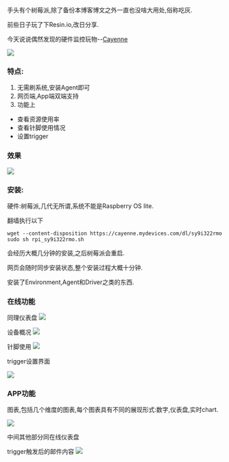 手头有个树莓派,除了备份本博客博文之外一直也没啥大用处,俗称吃灰.

前些日子玩了下Resin.io,改日分享.

今天说说偶然发现的硬件监控玩物--[Cayenne](https://www.cayenne-mydevices.com)

![](https://o4dyfn0ef.qnssl.com/image/Screen%20Shot%202016-03-03%20at%2002.21.04.png?imageView2/2/h/600)

### 特点: 

1. 无需刷系统,安装Agent即可
2. 网页端,App端双端支持
3. 功能上 
  * 查看资源使用率 
  * 查看针脚使用情况 
  * 设置trigger 


### 效果

![](https://o4dyfn0ef.qnssl.com/image/Screen%20Shot%202016-03-03%20at%2002.05.13.png?imageView2/2/h/600)

### 安装:

硬件:树莓派,几代无所谓,系统不能是Raspberry OS lite.

翻墙执行以下
```
wget --content-disposition https://cayenne.mydevices.com/dl/sy9i322rmo
sudo sh rpi_sy9i322rmo.sh
```
会经历大概几分钟的安装,之后树莓派会重启. 

网页会随时同步安装状态,整个安装过程大概十分钟. 

安装了Environment,Agent和Driver之类的东西.

### 在线功能

同理仪表盘
![](https://o4dyfn0ef.qnssl.com/image/Screen%20Shot%202016-03-03%20at%2002.05.13.png?imageView2/2/h/600)

设备概况
![](https://o4dyfn0ef.qnssl.com/image/Screen%20Shot%202016-03-03%20at%2002.05.24.png?imageView2/2/h/600)

针脚使用
![](https://o4dyfn0ef.qnssl.com/image/Screen%20Shot%202016-03-03%20at%2002.05.28.png?imageView2/2/h/600)

trigger设置界面

![](https://o4dyfn0ef.qnssl.com/image/Screen%20Shot%202016-03-03%20at%2002.05.36.png?imageView2/2/h/600)
### APP功能

图表,包括几个维度的图表,每个图表具有不同的展现形式:数字,仪表盘,实时chart.

![](https://o4dyfn0ef.qnssl.com/image/IMG_3535.PNG?imageView2/2/h/600)

中间其他部分同在线仪表盘

trigger触发后的邮件内容
![](https://o4dyfn0ef.qnssl.com/image/IMG_3543.PNG?imageView2/2/h/600)



